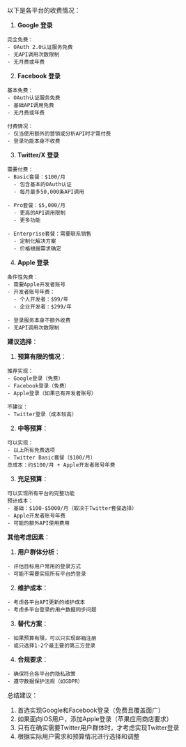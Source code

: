

以下是各平台的收费情况：

1. **Google 登录**
```text
完全免费：
- OAuth 2.0认证服务免费
- 无API调用次数限制
- 无月费或年费
```

2. **Facebook 登录**
```text
基本免费：
- OAuth认证服务免费
- 基础API调用免费
- 无月费或年费

付费情况：
- 仅当使用额外的营销或分析API时才需付费
- 登录功能本身不收费
```

3. **Twitter/X 登录**
```text
需要付费：
- Basic套餐：$100/月
  - 包含基本的OAuth认证
  - 每月最多50,000条API调用

- Pro套餐：$5,000/月
  - 更高的API调用限制
  - 更多功能

- Enterprise套餐：需要联系销售
  - 定制化解决方案
  - 价格根据需求确定
```

4. **Apple 登录**
```text
条件性免费：
- 需要Apple开发者账号
- 开发者账号年费：
  - 个人开发者：$99/年
  - 企业开发者：$299/年

- 登录服务本身不额外收费
- 无API调用次数限制
```

**建议选择**：

1. **预算有限的情况**：
```text
推荐实现：
- Google登录（免费）
- Facebook登录（免费）
- Apple登录（如果已有开发者账号）

不建议：
- Twitter登录（成本较高）
```

2. **中等预算**：
```text
可以实现：
- 以上所有免费选项
- Twitter Basic套餐（$100/月）
总成本：约$100/月 + Apple开发者账号年费
```

3. **充足预算**：
```text
可以实现所有平台的完整功能
预计成本：
- 基础：$100-$5000/月（取决于Twitter套餐选择）
- Apple开发者账号年费
- 可能的额外API使用费用
```

**其他考虑因素**：

1. **用户群体分析**：
```text
- 评估目标用户常用的登录方式
- 可能不需要实现所有平台的登录
```

2. **维护成本**：
```text
- 考虑各平台API更新的维护成本
- 考虑多平台登录的用户数据同步问题
```

3. **替代方案**：
```text
- 如果预算有限，可以只实现邮箱注册
- 或只选择1-2个最主要的第三方登录
```

4. **合规要求**：
```text
- 确保符合各平台的隐私政策
- 遵守数据保护法规（如GDPR）
```

总结建议：
1. 首选实现Google和Facebook登录（免费且覆盖面广）
2. 如果面向iOS用户，添加Apple登录（苹果应用商店要求）
3. 只有在确实需要Twitter用户群体时，才考虑实现Twitter登录
4. 根据实际用户需求和预算情况进行选择和调整
